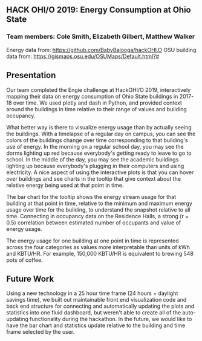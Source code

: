 ## HACK OHI/O 2019: Energy Consumption at Ohio State
### Team members: Cole Smith, Elizabeth Gilbert, Matthew Walker

Energy data from: https://github.com/BabyBalooga/hackOHI.O
OSU building data from: https://gismaps.osu.edu/OSUMaps/Default.html?#

## Presentation

Our team completed the Engie challenge at HackOHI/O 2019, interactively mapping their data on energy consumption of Ohio State buildings in 2017-18 over time. We used plotly and dash in Python, and provided context around the buildings in time relative to their range of values and building occupancy. 

What better way is there to visualize energy usage than by actually seeing the buildings. With a timelapse of a regular day on campus, you can see the colors of the buildings change over time corresponding to that building's use of energy. In the morning on a regular school day, you may see the dorms lighting up red because everybody's getting ready to leave to go to school. In the middle of the day, you may see the academic buildings lighting up because everybody's plugging in their computers and using electricity. A nice aspect of using the interactive plots is that you can hover over buildings and see charts in the tooltip that give context about the relative energy being used at that point in time.  

The bar chart for the tooltip shows the energy stream usage for that building at that point in time, relative to the minimum and maximum energy usage over time for the building, to understand the snapshot relative to all time. Connecting in occupancy data on the Residence Halls, a strong (r = 0.5) correlation between estimated number of occupants and value of energy usage. 

The energy usage for one building at one point in time is represented across the four categories as values more interpretable than units of kWh and KBTU/HR. For example, 150,000 KBTU/HR is equivalent to brewing 548 pots of coffee. 

## Future Work

Using a new technology in a 25 hour time frame (24 hours + daylight savings time), we built out maintainable front end visualization code and back end structure for connecting and automatically updating the plots and statistics into one fluid dashboard, but weren't able to create all of the auto-updating functionality during the hackathon. In the future, we would like to have the bar chart and statistics update relative to the building and time frame selected by the user. 